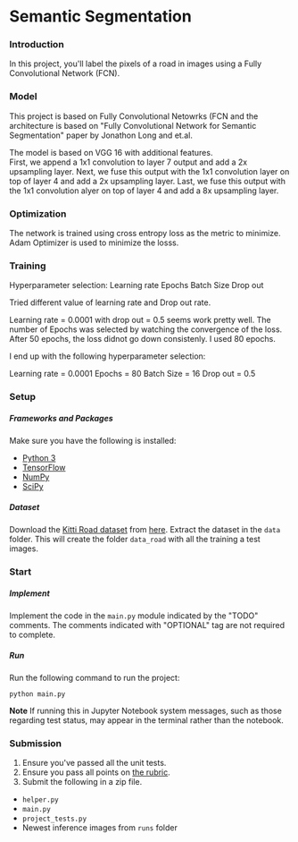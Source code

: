 # Semantic Segmentation
### Introduction
In this project, you'll label the pixels of a road in images using a Fully Convolutional Network (FCN).


### Model
This project is based on Fully Convolutional Netowrks (FCN and the architecture is based on "Fully Convolutional Network for Semantic Segmentation" paper by Jonathon Long and et.al.  

The model is based on VGG 16 with additional features.  
First, we append a 1x1 convolution to layer 7 output and add a 2x upsampling layer.  Next, we fuse this output with the 1x1 convolution layer on top of layer 4 and add a 2x upsampling layer.  Last, we fuse this output with the 1x1 convolution alyer on top of layer 4 and add a 8x upsampling layer.

### Optimization
The network is trained using cross entropy loss as the metric to minimize.  Adam Optimizer is used to minimize the losss.

### Training
Hyperparameter selection:
Learning rate
Epochs
Batch Size
Drop out 

Tried different value of learning rate and Drop out rate.  

Learning rate = 0.0001 with drop out = 0.5 seems work pretty well.  The number of Epochs was selected by watching the convergence of the loss.  After 50 epochs, the loss didnot go down consistenly.  I used 80 epochs. 

I end up with the following hyperparameter selection:

Learning rate = 0.0001
Epochs = 80
Batch Size = 16
Drop out = 0.5


### Setup
##### Frameworks and Packages
Make sure you have the following is installed:
 - [Python 3](https://www.python.org/)
 - [TensorFlow](https://www.tensorflow.org/)
 - [NumPy](http://www.numpy.org/)
 - [SciPy](https://www.scipy.org/)
##### Dataset
Download the [Kitti Road dataset](http://www.cvlibs.net/datasets/kitti/eval_road.php) from [here](http://www.cvlibs.net/download.php?file=data_road.zip).  Extract the dataset in the `data` folder.  This will create the folder `data_road` with all the training a test images.


### Start
##### Implement
Implement the code in the `main.py` module indicated by the "TODO" comments.
The comments indicated with "OPTIONAL" tag are not required to complete.
##### Run
Run the following command to run the project:
```
python main.py
```
**Note** If running this in Jupyter Notebook system messages, such as those regarding test status, may appear in the terminal rather than the notebook.

### Submission
1. Ensure you've passed all the unit tests.
2. Ensure you pass all points on [the rubric](https://review.udacity.com/#!/rubrics/989/view).
3. Submit the following in a zip file.
 - `helper.py`
 - `main.py`
 - `project_tests.py`
 - Newest inference images from `runs` folder
